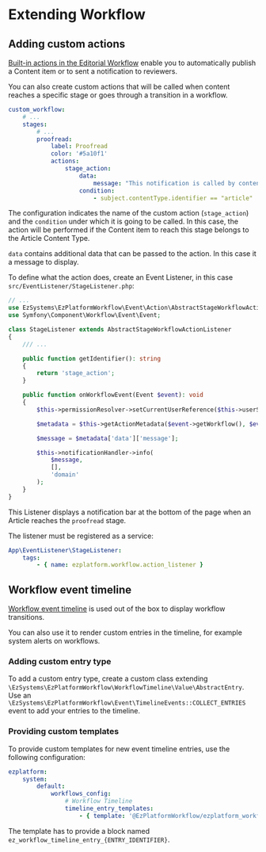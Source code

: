 # Extending Workflow

## Adding custom actions

[Built-in actions in the Editorial Workflow](../workflow.md#publishing-content-with-workflow)
enable you to automatically publish a Content item or to sent a notification to reviewers.

You can also create custom actions that will be called when content reaches a specific stage
or goes through a transition in a workflow.

``` yaml
custom_workflow:
    # ...
    stages:
        # ...
        proofread:
            label: Proofread
            color: '#5a10f1'
            actions:
                stage_action:
                    data:
                        message: "This notification is called by content reaching a stage in workflow"
                    condition:
                        - subject.contentType.identifier == "article"
```

The configuration indicates the name of the custom action (`stage_action`)
and the `condition` under which it is going to be called.
In this case, the action will be performed if the Content item to reach this stage belongs to the Article Content Type.

`data` contains additional data that can be passed to the action. In this case it a message to display.

To define what the action does, create an Event Listener, in this case `src/EventListener/StageListener.php`:

``` php
// ...
use EzSystems\EzPlatformWorkflow\Event\Action\AbstractStageWorkflowActionListener;
use Symfony\Component\Workflow\Event\Event;

class StageListener extends AbstractStageWorkflowActionListener
{
    /// ...

    public function getIdentifier(): string
    {
        return 'stage_action';
    }

    public function onWorkflowEvent(Event $event): void
    {
        $this->permissionResolver->setCurrentUserReference($this->userService->loadUserByLogin('admin'));

        $metadata = $this->getActionMetadata($event->getWorkflow(), $event->getMarking()->getPlaces());

        $message = $metadata['data']['message'];

        $this->notificationHandler->info(
            $message,
            [],
            'domain'
        );
    }
}
```

This Listener displays a notification bar at the bottom of the page when an Article reaches the `proofread` stage.

The listener must be registered as a service:

``` yaml
App\EventListener\StageListener:
    tags:
        - { name: ezplatform.workflow.action_listener }
```

## Workflow event timeline

[Workflow event timeline](../workflow.md) is used out of the box to display workflow transitions.

You can also use it to render custom entries in the timeline, for example system alerts on workflows.

### Adding custom entry type

To add a custom entry type, create a custom class extending `\EzSystems\EzPlatformWorkflow\WorkflowTimeline\Value\AbstractEntry`.
Use an `\EzSystems\EzPlatformWorkflow\Event\TimelineEvents::COLLECT_ENTRIES` event to add your entries to the timeline.

### Providing custom templates

To provide custom templates for new event timeline entries, use the following configuration:

``` yaml
ezplatform:
    system:
        default:
            workflows_config:
                # Workflow Timeline
                timeline_entry_templates:
                    - { template: '@EzPlatformWorkflow/ezplatform_workflow/timeline/entries.html.twig', priority: 10 }
```

The template has to provide a block named `ez_workflow_timeline_entry_{ENTRY_IDENTIFIER}`.
